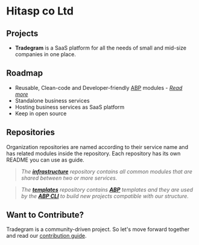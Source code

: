 # Hitasp co Ltd

## Projects
 - **Tradegram** is a SaaS platform for all the needs of small and mid-size companies in one place.

## Roadmap
 - Reusable, Clean-code and Developer-friendly [ABP](https://github.com/abpframework/abp) modules - *[Read more](https://abp.io/)*
 - Standalone business services
 - Hosting business services as SaaS platform
 - Keep in open source

## Repositories
 Organization repositories are named according to their service name and has related modules inside the repository. Each repository has its own README you can use as guide. 
 > *The **[infrastructure](https://github.com/hitasp/infrastructure)** repository contains all common modules that are shared between two or more services.*

 > *The **[templates](https://github.com/hitasp/templates)** repository contains **[ABP](https://github.com/abpframework/abp)** templates and they are used by the **[ABP CLI](https://docs.abp.io/en/abp/latest/CLI)** to build new projects compatible with our structure.*

## Want to Contribute?
 Tradegram is a community-driven project. So let's move forward together and read our [contribution guide](https://github.com/hitasp/tradegram-mvp/blob/dev/docs/CONTRIBUTING.md).
